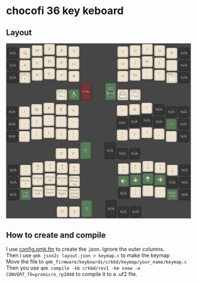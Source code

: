# chocofi 36 key keboard

## Layout

![layout](layout.png)

## How to create and compile

I use [config.qmk.fm](https://config.qmk.fm/#/crkbd/rev1/LAYOUT_split_3x6_3) to create the .json. Ignore the outer columns.<br>
Then i use `qmk json2c layout.json > keymap.c` to make the keymap<br>
Move the file to `qmk_firmware/keyboards/crkbd/keymap/your_name/keymap.c`<br>
Then you use `qmk compile -kb crkbd/rev1 -km soew -e CONVERT_TO=promicro_rp2040` to compile it to a .uf2 file.

